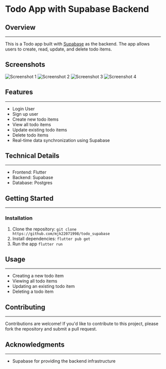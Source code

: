 # Todo App with Supabase Backend

## Overview

-----------

This is a Todo app built with [Supabase](https://supabase.io/) as the backend. The app allows users to create, read, update, and delete todo items.

## Screenshots

![Screenshot 1](screenshots/screenshot1.jpeg)
![Screenshot 2](screenshots/screenshot2.jpeg)
![Screenshot 3](screenshots/screenshot3.jpeg)
![Screenshot 4](screenshots/screenshot4.jpeg)

## Features

------------

* Login User
* Sign up user
* Create new todo items
* View all todo items
* Update existing todo items
* Delete todo items
* Real-time data synchronization using Supabase

## Technical Details

--------------------

* Frontend: Flutter
* Backend: Supabase
* Database: Postgres

## Getting Started

-------------------

### Installation

1. Clone the repository: `git clone https://github.com/mjk22071998/todo_supabase`
2. Install dependencies: `flutter pub get`
3. Run the app `flutter run`

## Usage

---------

* Creating a new todo item
* Viewing all todo items
* Updating an existing todo item
* Deleting a todo item

## Contributing

---------------

Contributions are welcome! If you'd like to contribute to this project, please fork the repository and submit a pull request.

## Acknowledgments

----------------

* Supabase for providing the backend infrastructure
